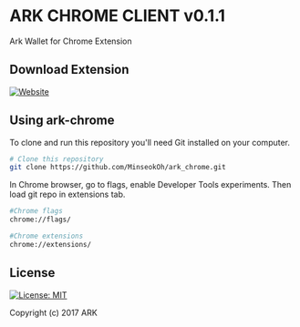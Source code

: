 # ARK CHROME CLIENT v0.1.1

Ark Wallet for Chrome Extension 


## Download Extension
[![Website](https://img.shields.io/badge/downloads-extension-green.svg)](https://chrome.google.com/webstore/detail/ark-chrome-client/gmhmalfacekhlfkifgodljgdmnmemibp?hl=ko&gl=001&authuser=1)

## Using ark-chrome
To clone and run this repository you'll need Git installed on your computer.

```sh
# Clone this repository
git clone https://github.com/MinseokOh/ark_chrome.git
```

In Chrome browser, go to flags, enable Developer Tools experiments. Then load git repo in extensions tab.
```sh
#Chrome flags
chrome://flags/

#Chrome extensions
chrome://extensions/
```

## License
[![License: MIT](https://img.shields.io/badge/License-MIT-yellow.svg)](https://opensource.org/licenses/MIT)

Copyright (c) 2017 ARK
